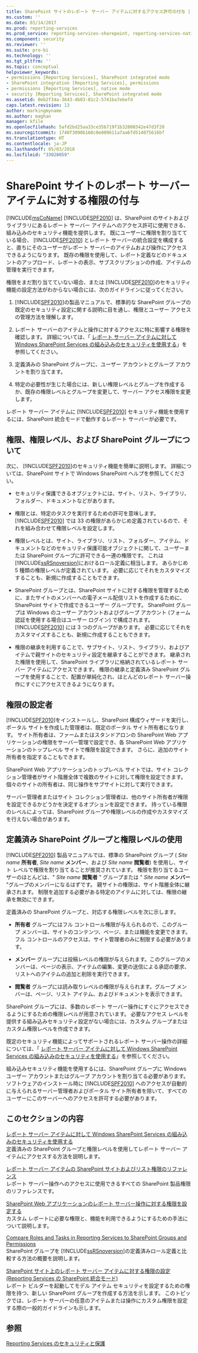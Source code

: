 ```yaml
---
title: SharePoint サイトのレポート サーバー アイテムに対するアクセス許可の付与 | Microsoft Docs
ms.custom: ''
ms.date: 03/14/2017
ms.prod: reporting-services
ms.prod_service: reporting-services-sharepoint, reporting-services-native
ms.component: security
ms.reviewer: ''
ms.suite: pro-bi
ms.technology: ''
ms.tgt_pltfrm: ''
ms.topic: conceptual
helpviewer_keywords:
- permissions [Reporting Services], SharePoint integrated mode
- SharePoint integration [Reporting Services], permissions
- permissions [Reporting Services], native mode
- security [Reporting Services], SharePoint integrated mode
ms.assetid: 0eb2f34a-3643-4b03-81c2-5741ba7ebefd
caps.latest.revision: 13
author: markingmyname
ms.author: maghan
manager: kfile
ms.openlocfilehash: 5afd2bd25aa33ce35b719f1b32000342e47d3f20
ms.sourcegitcommit: 1740f3090b168c0e809611a7aa6fd514075616bf
ms.translationtype: HT
ms.contentlocale: ja-JP
ms.lasthandoff: 05/03/2018
ms.locfileid: "33028059"
---
```

# <a name="granting-permissions-on-report-server-items-on-a-sharepoint-site"></a>SharePoint サイトのレポート サーバー アイテムに対する権限の付与
  [!INCLUDE[msCoName](../../includes/msconame-md.md)] [!INCLUDE[SPF2010](../../includes/spf2010-md.md)] は、SharePoint のサイトおよびライブラリにあるレポート サーバー アイテムへのアクセス許可に使用できる、組み込みのセキュリティ機能を提供します。 既にユーザーに権限を割り当てている場合、 [!INCLUDE[SPF2010](../../includes/spf2010-md.md)] とレポート サーバーの統合設定を構成すると、直ちにそのユーザーがレポート サーバーのアイテムおよび操作にアクセスできるようになります。 既存の権限を使用して、レポート定義などのドキュメントのアップロード、レポートの表示、サブスクリプションの作成、アイテムの管理を実行できます。  
  
 権限をまだ割り当てていない場合、または [!INCLUDE[SPF2010](../../includes/spf2010-md.md)]のセキュリティ機能の設定方法がわからない場合には、次のガイドラインに従ってください。  
  
1.  [!INCLUDE[SPF2010](../../includes/spf2010-md.md)]の製品マニュアルで、標準的な SharePoint グループの既定のセキュリティ設定に関する説明に目を通し、権限とユーザー アクセスの管理方法を理解します。  
  
2.  レポート サーバーのアイテムと操作に対するアクセスに特に影響する権限を確認します。 詳細については、「 [レポート サーバー アイテムに対して Windows SharePoint Services の組み込みのセキュリティを使用する](../../reporting-services/security/use-built-in-security-in-windows-sharepoint-services-for-report-server-items.md)」を参照してください。  
  
3.  定義済みの SharePoint グループに、ユーザー アカウントとグループ アカウントを割り当てます。  
  
4.  特定の必要性が生じた場合には、新しい権限レベルとグループを作成するか、既存の権限レベルとグループを変更して、サーバー アクセス権限を変更します。  
  
 レポート サーバー アイテムに [!INCLUDE[SPF2010](../../includes/spf2010-md.md)] セキュリティ機能を使用するには、SharePoint 統合モードで動作するレポート サーバーが必要です。  
  
## <a name="about-permissions-permission-levels-and-sharepoint-groups"></a>権限、権限レベル、および SharePoint グループについて  
 次に、 [!INCLUDE[SPF2010](../../includes/spf2010-md.md)]のセキュリティ機能を簡単に説明します。 詳細については、SharePoint サイトで Windows SharePoint ヘルプを参照してください。  
  
-   セキュリティ保護できるオブジェクトには、サイト、リスト、ライブラリ、フォルダー、ドキュメントなどがあります。  
  
-   権限とは、特定のタスクを実行するための許可を意味します。 [!INCLUDE[SPF2010](../../includes/spf2010-md.md)] では 33 の権限があらかじめ定義されているので、それを組み合わせて権限レベルを設定します。  
  
-   権限レベルとは、サイト、ライブラリ、リスト、フォルダー、アイテム、ドキュメントなどのセキュリティ保護可能オブジェクトに関して、ユーザーまたは SharePoint グループに許可できる一連の権限です。 これは [!INCLUDE[ssRSnoversion](../../includes/ssrsnoversion-md.md)]におけるロール定義に相当します。 あらかじめ 5 種類の権限レベルが定義されています。 必要に応じてそれをカスタマイズすることも、新規に作成することもできます。  
  
-   SharePoint グループとは、SharePoint サイトに対する権限を管理するために、またサイトのメンバーへの電子メール配信リストを作成するために、SharePoint サイトで作成できるユーザー グループです。 SharePoint グループは Windows のユーザー アカウントおよびグループ アカウント (フォーム認証を使用する場合はユーザー ログイン) で構成されます。 [!INCLUDE[SPF2010](../../includes/spf2010-md.md)] には 3 つのグループがあります。 必要に応じてそれをカスタマイズすることも、新規に作成することもできます。  
  
-   権限の継承を利用することで、サブサイト、リスト、ライブラリ、およびアイテムで親サイトのセキュリティ設定を継承することができます。 継承された権限を使用して、SharePoint ライブラリに格納されているレポート サーバー アイテムにアクセスできます。 権限の継承と定義済み SharePoint グループを使用することで、配置が単純化され、ほとんどのレポート サーバー操作にすぐにアクセスできるようになります。  
  
## <a name="who-sets-permissions"></a>権限の設定者  
 [!INCLUDE[SPF2010](../../includes/spf2010-md.md)]をインストールし、SharePoint 構成ウィザードを実行し、ポータル サイトを作成した管理者は、既定のポータル サイト所有者になります。 サイト所有者は、ファームまたはスタンドアロンの SharePoint Web アプリケーションの権限をサーバー管理で設定でき、各 SharePoint Web アプリケーションのトップレベル サイトで権限を設定できます。 さらに、追加のサイト所有者を指定することもできます。  
  
 SharePoint Web アプリケーションのトップレベル サイトでは、サイト コレクション管理者がサイト階層全体で複数のサイトに対して権限を設定できます。 個々のサイトの所有者は、同じ操作をサブサイトに対して実行できます。  
  
 サーバー管理者またはサイト コレクション管理者は、他のサイト所有者が権限を設定できるかどうかを決定するオプションを設定できます。 持っている権限のレベルによっては、SharePoint グループや権限レベルの作成やカスタマイズを行えない場合があります。  
  
## <a name="using-predefined-sharepoint-groups-and-permission-levels"></a>定義済み SharePoint グループと権限レベルの使用  
 [!INCLUDE[SPF2010](../../includes/spf2010-md.md)] 製品マニュアルでは、標準の SharePoint グループ ( *Site name* **所有者**, *Site name* **メンバー**、および *Site name* **閲覧者**) を使用し、サイト レベルで権限を割り当てることが推奨されています。 権限を割り当てるユーザーのほとんどは、" *Site name* **閲覧者** " グループまたは " *Site name* **メンバー** "グループのメンバーになるはずです。 親サイトの権限は、サイト階層全体に継承されます。 制限を追加する必要がある特定のアイテムに対しては、権限の継承を無効にできます。  
  
 定義済みの SharePoint グループと、対応する権限レベルを次に示します。  
  
-   **所有者** グループにはフル コントロール権限が与えられるので、このグループ メンバーは、サイトのコンテンツ、ページ、または機能を変更できます。 フル コントロールのアクセスは、サイト管理者のみに制限する必要があります。  
  
-   **メンバー** グループには投稿レベルの権限が与えられます。このグループのメンバーは、ページの表示、アイテムの編集、変更の送信による承認の要求、リストへのアイテムの追加と削除を実行できます。  
  
-   **閲覧者** グループには読み取りレベルの権限が与えられます。グループ メンバーは、ページ、リスト アイテム、およびドキュメントを表示できます。  
  
 SharePoint グループには、多数のレポート サーバー操作にすぐにアクセスできるようにするための権限レベルが用意されています。 必要なアクセス レベルを提供する組み込みセキュリティ設定がない場合には、カスタム グループまたはカスタム権限レベルを作成できます。  
  
 既定のセキュリティ機能によってサポートされるレポート サーバー操作の詳細については、「 [レポート サーバー アイテムに対して Windows SharePoint Services の組み込みのセキュリティを使用する](../../reporting-services/security/use-built-in-security-in-windows-sharepoint-services-for-report-server-items.md)」を参照してください。  
  
 組み込みセキュリティ機能を使用するには、SharePoint グループに Windows ユーザー アカウントまたはグループ アカウントを割り当てる必要があります。 ソフトウェアのインストール時に [!INCLUDE[SPF2010](../../includes/spf2010-md.md)] へのアクセスが自動的に与えられるサーバー管理者およびポータル サイト所有者を除いて、すべてのユーザーにこのサーバーへのアクセスを許可する必要があります。  
  
## <a name="in-this-section"></a>このセクションの内容  
 [レポート サーバー アイテムに対して Windows SharePoint Services の組み込みのセキュリティを使用する](../../reporting-services/security/use-built-in-security-in-windows-sharepoint-services-for-report-server-items.md)  
 定義済みの SharePoint グループと権限レベルを使用してレポート サーバー アイテムにアクセスする方法を説明します。  
  
 [レポート サーバー アイテムの SharePoint サイトおよびリスト権限のリファレンス](../../reporting-services/security/sharepoint-site-and-list-permission-reference-for-report-server-items.md)  
 レポート サーバー操作へのアクセスに使用できるすべての SharePoint 製品権限のリファレンスです。  
  
 [SharePoint Web アプリケーションのレポート サーバー操作に対する権限を設定する](../../reporting-services/security/set-permissions-for-report-server-operations-in-a-sharepoint-web-application.md)  
 カスタム レポートに必要な権限と、機能を利用できるようにするための手法について説明します。  
  
 [Compare Roles and Tasks in Reporting Services to SharePoint Groups and Permissions](../../reporting-services/security/reporting-services-roles-tasks-vs-sharepoint-groups-permissions.md)  
 SharePoint グループを [!INCLUDE[ssRSnoversion](../../includes/ssrsnoversion-md.md)]の定義済みロール定義と比較する方法の概要を説明します。  
  
 [SharePoint サイト上のレポート サーバー アイテムに対する権限の設定 (Reporting Services の SharePoint 統合モード)](../../reporting-services/security/set-permissions-for-report-server-items-on-a-sharepoint-site.md)  
 レポート ビルダーを起動してモデル アイテム セキュリティを設定するための権限を持つ、新しい SharePoint グループを作成する方法を示します。 このトピックでは、レポート サーバーの任意のアイテムまたは操作にカスタム権限を設定する際の一般的ガイドラインも示します。  
  
## <a name="see-also"></a>参照  
 [Reporting Services のセキュリティと保護](../../reporting-services/security/reporting-services-security-and-protection.md)  
  
  
